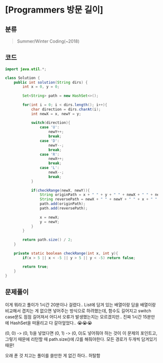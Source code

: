 # [Programmers 방문 길이]

## 분류
> Summer/Winter Coding(~2018)

## 코드
```java
import java.util.*;

class Solution {
    public int solution(String dirs) {
        int x = 0, y = 0;
        
        Set<String> path = new HashSet<>();
            
        for(int i = 0; i < dirs.length(); i++){
            char direction = dirs.charAt(i);
            int newX = x, newY = y;
            
            switch(direction){
                case 'U': 
                    newY++;
                    break;
                case 'D': 
                    newY--;
                    break;
                case 'R': 
                    newX++;
                    break;
                case 'L': 
                    newX--; 
                    break;
            }
            
            if(checkRange(newX, newY)){
                String originPath = x + " " + y + " " + newX + " " + newY;
                String reversePath = newX + " " + newY + " " + x + " " + y;
                path.add(originPath);
                path.add(reversePath);
                
                x = newX;
                y = newY;
            }
        }
        
        return path.size() / 2;
    }
    
    private static boolean checkRange(int x, int y){
        if(x > 5 || x < -5 || y > 5 || y < -5) return false;
        
        return true;
    }
}
```

## 문제풀이

이게 뭐라고 풀이가 1시간 20분이나 걸렸다.. 
List에 담겨 있는 배열이랑 담을 배열이랑 비교해서 겹치는 게 없으면 넣어주는 방식으로 하려했는데, 함수도 길어지고 switch case문도 점점 길어져서 어디서 오류가 발생했는지는 모르겠지만.. 진짜 1시간 15분만에 HashSet을 떠올리고 다 갈아엎었다.. 😭😭😭

(0, 0) -> (0, 1)을 넣었다면 (0, 1) -> (0, 0)도 넣어줘야 하는 것이 이 문제의 포인트고, 그렇기 때문에 리턴할 때 path.size()에 /2를 해줘야한다. 모든 경로가 두개씩 담겨있기 때문!

오래 푼 것 치고는 풀이를 쓸만한 게 없긴 하다.. 허탈함
